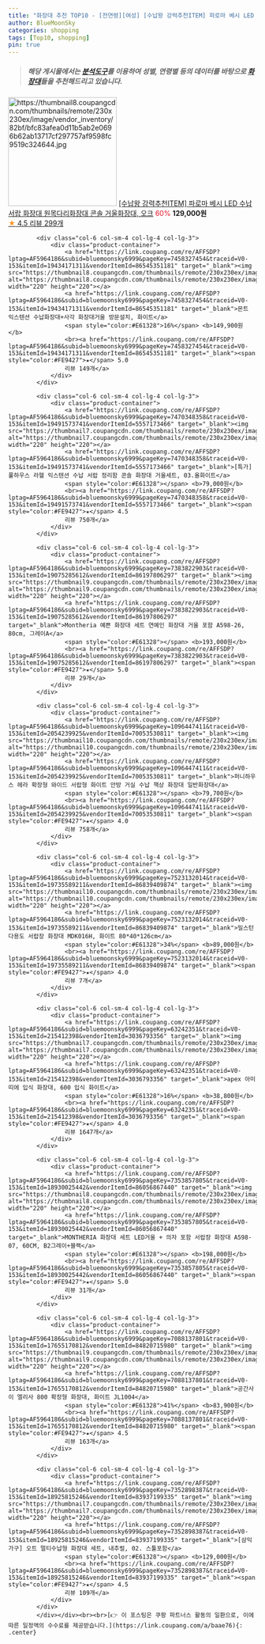 ```yaml
---
title: "화장대 추천 TOP10 - [전연령][여성] [수납왕 강력추천ITEM] 파로마 베시 LED 수납서랍 화장대 원목다리화장대 콘솔 거울화장대, 오크"
author: BlueMoonSky
categories: shopping
tags: [Top10, shopping]
pin: true
---
```


> ##### 해당 게시물에서는 [**분석도구**](https://itemscout.io/)를 이용하여 **성별**, **연령별** 등의 데이터를 바탕으로 [**화장대**](https://link.coupang.com/a/baae76)들을 추천해드리고 있습니다.
<div class="container"><div class="row">
            <div class="col-6 col-sm-4 col-lg-4 col-lg-3">
                <div class="product-container">
                    <a href="https://link.coupang.com/re/AFFSDP?lptag=AF5964186&subid=bluemoonsky6999&pageKey=7355462941&traceid=V0-153&itemId=18938189836&vendorItemId=81900414781" target="_blank"><img src="https://thumbnail8.coupangcdn.com/thumbnails/remote/230x230ex/image/vendor_inventory/82bf/bfc83afea0d11b5ab2e0696b62ab13717cf297757af9598fc9519c324644.jpg" alt="https://thumbnail8.coupangcdn.com/thumbnails/remote/230x230ex/image/vendor_inventory/82bf/bfc83afea0d11b5ab2e0696b62ab13717cf297757af9598fc9519c324644.jpg" width="220" height="220"></a>
                    <a href="https://link.coupang.com/re/AFFSDP?lptag=AF5964186&subid=bluemoonsky6999&pageKey=7355462941&traceid=V0-153&itemId=18938189836&vendorItemId=81900414781" target="_blank">[수납왕 강력추천ITEM] 파로마 베시 LED 수납서랍 화장대 원목다리화장대 콘솔 거울화장대, 오크</a>
                    <span style="color:#E61328">60%</span> <b>129,000원</b>
                    <br><a href="https://link.coupang.com/re/AFFSDP?lptag=AF5964186&subid=bluemoonsky6999&pageKey=7355462941&traceid=V0-153&itemId=18938189836&vendorItemId=81900414781" target="_blank"><span style="color:#FE9427">★</span> 4.5
                    리뷰 299개</a>
                </div>
            </div>
            
            <div class="col-6 col-sm-4 col-lg-4 col-lg-3">
                <div class="product-container">
                    <a href="https://link.coupang.com/re/AFFSDP?lptag=AF5964186&subid=bluemoonsky6999&pageKey=7458327454&traceid=V0-153&itemId=19434171311&vendorItemId=86545351181" target="_blank"><img src="https://thumbnail8.coupangcdn.com/thumbnails/remote/230x230ex/image/rs_quotation_api/ghctjqlh/cb9b8a84f1e0413ca99484fdb5e717ee.jpg" alt="https://thumbnail8.coupangcdn.com/thumbnails/remote/230x230ex/image/rs_quotation_api/ghctjqlh/cb9b8a84f1e0413ca99484fdb5e717ee.jpg" width="220" height="220"></a>
                    <a href="https://link.coupang.com/re/AFFSDP?lptag=AF5964186&subid=bluemoonsky6999&pageKey=7458327454&traceid=V0-153&itemId=19434171311&vendorItemId=86545351181" target="_blank">몬트 익스텐션 수납화장대+사각 화장대거울 방문설치, 화이트</a>
                    <span style="color:#E61328">16%</span> <b>149,900원</b>
                    <br><a href="https://link.coupang.com/re/AFFSDP?lptag=AF5964186&subid=bluemoonsky6999&pageKey=7458327454&traceid=V0-153&itemId=19434171311&vendorItemId=86545351181" target="_blank"><span style="color:#FE9427">★</span> 5.0
                    리뷰 149개</a>
                </div>
            </div>
            
            <div class="col-6 col-sm-4 col-lg-4 col-lg-3">
                <div class="product-container">
                    <a href="https://link.coupang.com/re/AFFSDP?lptag=AF5964186&subid=bluemoonsky6999&pageKey=7470348358&traceid=V0-153&itemId=19491573741&vendorItemId=5557173466" target="_blank"><img src="https://thumbnail7.coupangcdn.com/thumbnails/remote/230x230ex/image/vendor_inventory/0e7a/b6ffb79acd3fc17efe83e7b3e7542d9c2d47d5d8b2806bb4bb1745bec5e6.jpg" alt="https://thumbnail7.coupangcdn.com/thumbnails/remote/230x230ex/image/vendor_inventory/0e7a/b6ffb79acd3fc17efe83e7b3e7542d9c2d47d5d8b2806bb4bb1745bec5e6.jpg" width="220" height="220"></a>
                    <a href="https://link.coupang.com/re/AFFSDP?lptag=AF5964186&subid=bluemoonsky6999&pageKey=7470348358&traceid=V0-153&itemId=19491573741&vendorItemId=5557173466" target="_blank">[특가] 풀하우스 라헬 익스텐션 수납 서랍 정리함 콘솔 화장대 거울세트, 03.올화이트</a>
                    <span style="color:#E61328"></span> <b>79,000원</b>
                    <br><a href="https://link.coupang.com/re/AFFSDP?lptag=AF5964186&subid=bluemoonsky6999&pageKey=7470348358&traceid=V0-153&itemId=19491573741&vendorItemId=5557173466" target="_blank"><span style="color:#FE9427">★</span> 4.5
                    리뷰 750개</a>
                </div>
            </div>
            
            <div class="col-6 col-sm-4 col-lg-4 col-lg-3">
                <div class="product-container">
                    <a href="https://link.coupang.com/re/AFFSDP?lptag=AF5964186&subid=bluemoonsky6999&pageKey=7383822903&traceid=V0-153&itemId=19075285612&vendorItemId=86197806297" target="_blank"><img src="https://thumbnail9.coupangcdn.com/thumbnails/remote/230x230ex/image/vendor_inventory/2875/605134d04cd57f9e5e3da2db7912268ceb0fcddac8fa9c6f691d192089b9.jpg" alt="https://thumbnail9.coupangcdn.com/thumbnails/remote/230x230ex/image/vendor_inventory/2875/605134d04cd57f9e5e3da2db7912268ceb0fcddac8fa9c6f691d192089b9.jpg" width="220" height="220"></a>
                    <a href="https://link.coupang.com/re/AFFSDP?lptag=AF5964186&subid=bluemoonsky6999&pageKey=7383822903&traceid=V0-153&itemId=19075285612&vendorItemId=86197806297" target="_blank">Montheria 예쁜 화장대 세트 연예인 화장대 거울 포함 A598-26, 80cm, 그레이A</a>
                    <span style="color:#E61328"></span> <b>193,000원</b>
                    <br><a href="https://link.coupang.com/re/AFFSDP?lptag=AF5964186&subid=bluemoonsky6999&pageKey=7383822903&traceid=V0-153&itemId=19075285612&vendorItemId=86197806297" target="_blank"><span style="color:#FE9427">★</span> 5.0
                    리뷰 29개</a>
                </div>
            </div>
            
            <div class="col-6 col-sm-4 col-lg-4 col-lg-3">
                <div class="product-container">
                    <a href="https://link.coupang.com/re/AFFSDP?lptag=AF5964186&subid=bluemoonsky6999&pageKey=1096447411&traceid=V0-153&itemId=2054239925&vendorItemId=70053530811" target="_blank"><img src="https://thumbnail10.coupangcdn.com/thumbnails/remote/230x230ex/image/vendor_inventory/ba19/79bc5eb94595d7b2a45301afdd9ad1adae91b4b6e016a7eb2673332a852c.jpg" alt="https://thumbnail10.coupangcdn.com/thumbnails/remote/230x230ex/image/vendor_inventory/ba19/79bc5eb94595d7b2a45301afdd9ad1adae91b4b6e016a7eb2673332a852c.jpg" width="220" height="220"></a>
                    <a href="https://link.coupang.com/re/AFFSDP?lptag=AF5964186&subid=bluemoonsky6999&pageKey=1096447411&traceid=V0-153&itemId=2054239925&vendorItemId=70053530811" target="_blank">퍼니하우스 헤라 확장형 와이드 서랍형 화이트 안방 거실 수납 책상 화장대 일반화장대</a>
                    <span style="color:#E61328"></span> <b>79,700원</b>
                    <br><a href="https://link.coupang.com/re/AFFSDP?lptag=AF5964186&subid=bluemoonsky6999&pageKey=1096447411&traceid=V0-153&itemId=2054239925&vendorItemId=70053530811" target="_blank"><span style="color:#FE9427">★</span> 4.0
                    리뷰 758개</a>
                </div>
            </div>
            
            <div class="col-6 col-sm-4 col-lg-4 col-lg-3">
                <div class="product-container">
                    <a href="https://link.coupang.com/re/AFFSDP?lptag=AF5964186&subid=bluemoonsky6999&pageKey=7523132014&traceid=V0-153&itemId=19735589211&vendorItemId=86839409874" target="_blank"><img src="https://thumbnail10.coupangcdn.com/thumbnails/remote/230x230ex/image/vendor_inventory/30f5/431801d21264adcb335939a526effefabd6477d68f430f7bf9a6be9b6f4f.jpg" alt="https://thumbnail10.coupangcdn.com/thumbnails/remote/230x230ex/image/vendor_inventory/30f5/431801d21264adcb335939a526effefabd6477d68f430f7bf9a6be9b6f4f.jpg" width="220" height="220"></a>
                    <a href="https://link.coupang.com/re/AFFSDP?lptag=AF5964186&subid=bluemoonsky6999&pageKey=7523132014&traceid=V0-153&itemId=19735589211&vendorItemId=86839409874" target="_blank">밀스턴 다용도 서랍장 화장대 MDK016H, 화이트 80*40*126cm</a>
                    <span style="color:#E61328">34%</span> <b>89,000원</b>
                    <br><a href="https://link.coupang.com/re/AFFSDP?lptag=AF5964186&subid=bluemoonsky6999&pageKey=7523132014&traceid=V0-153&itemId=19735589211&vendorItemId=86839409874" target="_blank"><span style="color:#FE9427">★</span> 4.0
                    리뷰 7개</a>
                </div>
            </div>
            
            <div class="col-6 col-sm-4 col-lg-4 col-lg-3">
                <div class="product-container">
                    <a href="https://link.coupang.com/re/AFFSDP?lptag=AF5964186&subid=bluemoonsky6999&pageKey=63242351&traceid=V0-153&itemId=215412398&vendorItemId=3036793356" target="_blank"><img src="https://thumbnail7.coupangcdn.com/thumbnails/remote/230x230ex/image/vendor_inventory/f1fa/e2971830ada8db7787170a57f6a2f759199c900c0c29ac227409ba03567f.jpg" alt="https://thumbnail7.coupangcdn.com/thumbnails/remote/230x230ex/image/vendor_inventory/f1fa/e2971830ada8db7787170a57f6a2f759199c900c0c29ac227409ba03567f.jpg" width="220" height="220"></a>
                    <a href="https://link.coupang.com/re/AFFSDP?lptag=AF5964186&subid=bluemoonsky6999&pageKey=63242351&traceid=V0-153&itemId=215412398&vendorItemId=3036793356" target="_blank">apex 아미띠에 입식 화장대, 600 입식 화이트</a>
                    <span style="color:#E61328">16%</span> <b>38,800원</b>
                    <br><a href="https://link.coupang.com/re/AFFSDP?lptag=AF5964186&subid=bluemoonsky6999&pageKey=63242351&traceid=V0-153&itemId=215412398&vendorItemId=3036793356" target="_blank"><span style="color:#FE9427">★</span> 4.0
                    리뷰 1647개</a>
                </div>
            </div>
            
            <div class="col-6 col-sm-4 col-lg-4 col-lg-3">
                <div class="product-container">
                    <a href="https://link.coupang.com/re/AFFSDP?lptag=AF5964186&subid=bluemoonsky6999&pageKey=7353857805&traceid=V0-153&itemId=18930025442&vendorItemId=86056867440" target="_blank"><img src="https://thumbnail8.coupangcdn.com/thumbnails/remote/230x230ex/image/vendor_inventory/71b0/47404821234b9a56a2b054c52e09d14cf269f8b3891a715a944be939b078.jpg" alt="https://thumbnail8.coupangcdn.com/thumbnails/remote/230x230ex/image/vendor_inventory/71b0/47404821234b9a56a2b054c52e09d14cf269f8b3891a715a944be939b078.jpg" width="220" height="220"></a>
                    <a href="https://link.coupang.com/re/AFFSDP?lptag=AF5964186&subid=bluemoonsky6999&pageKey=7353857805&traceid=V0-153&itemId=18930025442&vendorItemId=86056867440" target="_blank">MONTHERIA 화장대 세트 LED거울 + 의자 포함 서랍장 화장대 A598-07, 60CM, B2그레이+블랙</a>
                    <span style="color:#E61328"></span> <b>198,000원</b>
                    <br><a href="https://link.coupang.com/re/AFFSDP?lptag=AF5964186&subid=bluemoonsky6999&pageKey=7353857805&traceid=V0-153&itemId=18930025442&vendorItemId=86056867440" target="_blank"><span style="color:#FE9427">★</span> 5.0
                    리뷰 31개</a>
                </div>
            </div>
            
            <div class="col-6 col-sm-4 col-lg-4 col-lg-3">
                <div class="product-container">
                    <a href="https://link.coupang.com/re/AFFSDP?lptag=AF5964186&subid=bluemoonsky6999&pageKey=7088137801&traceid=V0-153&itemId=17655170812&vendorItemId=84820715980" target="_blank"><img src="https://thumbnail9.coupangcdn.com/thumbnails/remote/230x230ex/image/vendor_inventory/8941/b4ca5fd497b08cfa37f67a9b40d64b7f37e4d99d727130cb4849aa72c4ee.jpg" alt="https://thumbnail9.coupangcdn.com/thumbnails/remote/230x230ex/image/vendor_inventory/8941/b4ca5fd497b08cfa37f67a9b40d64b7f37e4d99d727130cb4849aa72c4ee.jpg" width="220" height="220"></a>
                    <a href="https://link.coupang.com/re/AFFSDP?lptag=AF5964186&subid=bluemoonsky6999&pageKey=7088137801&traceid=V0-153&itemId=17655170812&vendorItemId=84820715980" target="_blank">공간사이 엘리사 800 확장형 화장대, 화이트 JL1004</a>
                    <span style="color:#E61328">41%</span> <b>83,900원</b>
                    <br><a href="https://link.coupang.com/re/AFFSDP?lptag=AF5964186&subid=bluemoonsky6999&pageKey=7088137801&traceid=V0-153&itemId=17655170812&vendorItemId=84820715980" target="_blank"><span style="color:#FE9427">★</span> 4.5
                    리뷰 163개</a>
                </div>
            </div>
            
            <div class="col-6 col-sm-4 col-lg-4 col-lg-3">
                <div class="product-container">
                    <a href="https://link.coupang.com/re/AFFSDP?lptag=AF5964186&subid=bluemoonsky6999&pageKey=7352898387&traceid=V0-153&itemId=18925815246&vendorItemId=83937199335" target="_blank"><img src="https://thumbnail7.coupangcdn.com/thumbnails/remote/230x230ex/image/vendor_inventory/a759/ddf0eea1ac883188d5e5f62431f0e9a118fba088716e8923d1b7058b6362.jpg" alt="https://thumbnail7.coupangcdn.com/thumbnails/remote/230x230ex/image/vendor_inventory/a759/ddf0eea1ac883188d5e5f62431f0e9a118fba088716e8923d1b7058b6362.jpg" width="220" height="220"></a>
                    <a href="https://link.coupang.com/re/AFFSDP?lptag=AF5964186&subid=bluemoonsky6999&pageKey=7352898387&traceid=V0-153&itemId=18925815246&vendorItemId=83937199335" target="_blank">[삼익가구] 오트 멀티수납형 화장대 세트, 내추럴, 02. 스툴포함</a>
                    <span style="color:#E61328"></span> <b>129,000원</b>
                    <br><a href="https://link.coupang.com/re/AFFSDP?lptag=AF5964186&subid=bluemoonsky6999&pageKey=7352898387&traceid=V0-153&itemId=18925815246&vendorItemId=83937199335" target="_blank"><span style="color:#FE9427">★</span> 4.5
                    리뷰 109개</a>
                </div>
            </div>
            </div></div><br><br>[👉 이 포스팅은 쿠팡 파트너스 활동의 일환으로, 이에 따른 일정액의 수수료를 제공받습니다.](https://link.coupang.com/a/baae76){: .center}